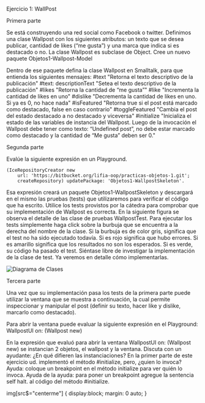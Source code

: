 Ejercicio 1: WallPost

Primera parte

Se está construyendo una red social como Facebook o twitter. Definimos una clase Wallpost con los siguientes atributos: un texto que se desea publicar, cantidad de likes (“me gusta”) y una marca que indica si es destacado o no. La clase Wallpost es subclase de Object.
Cree un nuevo paquete Objetos1-Wallpost-Model

Dentro de ese paquete defina la clase Wallpost en Smalltalk, para que entienda los siguientes mensajes:
#text 
"Retorna el texto descriptivo de la publicación"
#text: descriptionText 
"Setea el texto descriptivo de la publicación"
#likes 
"Retorna la cantidad de “me gusta”"
#like 
"Incrementa la cantidad de likes en uno"
#dislike 
"Decrementa la cantidad de likes en uno. Si ya es 0, no hace nada"
#isFeatured 
"Retorna true si el post está marcado como destacado, false en caso contrario"
#toggleFeatured 
"Cambia el post del estado destacado a no destacado y viceversa"
#initialize 
"Inicializa el estado de las variables de instancia del Wallpost. Luego de la invocación el Wallpost debe tener como texto: “Undefined post”, no debe estar marcado como destacado y la cantidad de “Me gusta” deben ser 0."

Segunda parte

Evalúe la siguiente expresión en un Playground.

    (IceRepositoryCreator new
      	url: 'https://bitbucket.org/lifia-oop/practicas-objetos-1.git';
      	createRepository) updatePackage: 'Objetos1-WallpostSkeleton'.

Esa expresión creará un paquete Objetos1-WallpostSkeleton y descargará en el mismo las pruebas (tests) que utilizaremos para verificar el código que ha escrito. 
Utilice los tests provistos por la cátedra para comprobar que su implementación de Wallpost es correcta. En la siguiente figura se observa el detalle de las clase de pruebas WallpostTest. Para ejecutar los tests simplemente haga click sobre la burbuja que se encuentra a la derecha del nombre de la clase. Si la burbuja es de color gris, significa que el test no ha sido ejecutado todavía. Si es rojo significa que hubo errores. Si es amarillo significa que los resultados no son los esperados. Si es verde, su código ha pasado el test.  Siéntase libre de investigar la implementación de la clase de test. Ya veremos en detalle cómo implementarlas. 

![Diagrama de Clases](https://github.com/sergiooscarfauez/Orientacion-a-Objetos-I-UNLP-Facultad-de-Informatica/blob/master/Ejercicio%201%20WallPost/Imagenes/1.png?raw=true?style=centerme)

Tercera parte

Una vez que su implementación pasa los tests de la primera parte puede utilizar la ventana que se muestra a continuación, la cual permite inspeccionar y manipular el post (definir su texto, hacer like y dislike, marcarlo como destacado).

Para abrir la ventana puede evaluar la siguiente expresión en el Playground:
WallpostUI on: (Wallpost new)

En la expresión que evaluó para abrir la ventana WallpostUI on: (Wallpost new) se instancian 2 objetos, el wallpost y la ventana. Discuta con un ayudante:
¿En qué difieren las instanciaciones?
En la primer parte de este ejercicio ud. implementó el método #initialize, pero, ¿quien lo invoca? 
Ayuda: coloque un breakpoint en el método initialize para ver quién lo invoca. 
Ayuda de la ayuda: para poner un breakpoint agregue la sentencia self halt. al código del método #initialize.

img[src$="centerme"] {
  display:block;
  margin: 0 auto;
}
